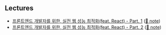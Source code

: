 ## Lectures

- [프론트엔드 개발자를 위한, 실전 웹 성능 최적화(feat. React) - Part. 1](https://www.inflearn.com/course/%EC%9B%B9-%EC%84%B1%EB%8A%A5-%EC%B5%9C%EC%A0%81%ED%99%94-%EB%A6%AC%EC%95%A1%ED%8A%B8-1) ([🔗 note](https://github.com/dkmqflx/web-performance-optimization-study))
- [프론트엔드 개발자를 위한, 실전 웹 성능 최적화(feat. React) - Part. 2](https://www.inflearn.com/course/%EC%9B%B9-%EC%84%B1%EB%8A%A5-%EC%B5%9C%EC%A0%81%ED%99%94-%EB%A6%AC%EC%95%A1%ED%8A%B8-2) ([🔗 note](https://github.com/dkmqflx/web-performance-optimization-study))

